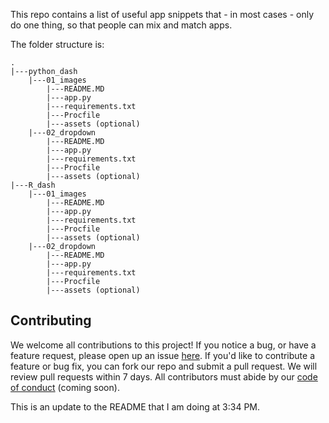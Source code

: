 This repo contains a list of useful app snippets that - in most cases - only do one thing, so that people can mix and match apps.

The folder structure is:

```
.
|---python_dash
    |---01_images
        |---README.MD
        |---app.py
        |---requirements.txt
        |---Procfile
        |---assets (optional)
    |---02_dropdown
        |---README.MD
        |---app.py
        |---requirements.txt
        |---Procfile
        |---assets (optional)
|---R_dash
    |---01_images
        |---README.MD
        |---app.py
        |---requirements.txt
        |---Procfile
        |---assets (optional)
    |---02_dropdown
        |---README.MD
        |---app.py
        |---requirements.txt
        |---Procfile
        |---assets (optional)
```        
## Contributing

We welcome all contributions to this project! If you notice a bug, or have a feature request, please open up an issue [here](). If you'd like to contribute a feature or bug fix, you can fork our repo and submit a pull request. We will review pull requests within 7 days. All contributors must abide by our [code of conduct]() (coming soon).

This is an update to the README that I am doing at 3:34 PM.
